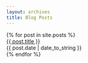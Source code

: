 ```yaml
---
layout: archives
title: Blog Posts
---
```


<div class="post-list">
{% for post in site.posts %}
  <div class="post-list-title"><a href="{{ post.url }}">{{ post.title }}</a></div>
  <div class="post-list-date">{{ post.date | date_to_string }}</div>
{% endfor %}
</div>
